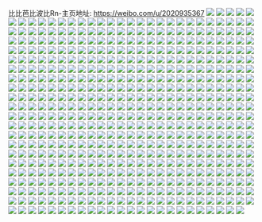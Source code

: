 比比芭比波比Rn-主页地址: https://weibo.com/u/2020935367 
![](https://wx4.sinaimg.cn/mw2000/787506c7ly1h9flh9oi7bj22802yo4qr.jpg) 
![](https://wx4.sinaimg.cn/mw2000/787506c7ly1h9flhe8f8vj22802yo7wj.jpg) 
![](https://wx4.sinaimg.cn/mw2000/787506c7ly1h9flhn2e4qj22802yox6q.jpg) 
![](https://wx4.sinaimg.cn/mw2000/787506c7ly1h9flhg1bzaj22802yox6q.jpg) 
![](https://wx4.sinaimg.cn/mw2000/787506c7ly1h9flhhyjzkj22802you0y.jpg) 
![](https://wx4.sinaimg.cn/mw2000/787506c7ly1h9flhjeso8j22802you0y.jpg) 
![](https://wx4.sinaimg.cn/mw2000/787506c7ly1h9flhl8fd6j22802yo1kz.jpg) 
![](https://wx4.sinaimg.cn/mw2000/787506c7ly1h9flhoobjwj22802yox6q.jpg) 
![](https://wx4.sinaimg.cn/mw2000/787506c7ly1h9flhbo0p0j22802yo7wj.jpg) 
![](https://wx4.sinaimg.cn/mw2000/787506c7ly1h9fla1k5snj20wi17ck38.jpg) 
![](https://wx4.sinaimg.cn/mw2000/787506c7ly1h9fla65i1tj22c0340hdt.jpg) 
![](https://wx4.sinaimg.cn/mw2000/787506c7ly1h9fla82fwcj22c0340x6q.jpg) 
![](https://wx4.sinaimg.cn/mw2000/787506c7ly1h9fla50v4kj22c0340qv7.jpg) 
![](https://wx4.sinaimg.cn/mw2000/787506c7ly1h9fla2blw6j22c03407wi.jpg) 
![](https://wx4.sinaimg.cn/mw2000/787506c7ly1h9flaalzfzj22bz2bz7wi.jpg) 
![](https://wx4.sinaimg.cn/mw2000/787506c7ly1h9flac67k3j226i26inpd.jpg) 
![](https://wx4.sinaimg.cn/mw2000/787506c7ly1h9fla9fsomj22c0340u0y.jpg) 
![](https://wx4.sinaimg.cn/mw2000/787506c7ly1h9flabgdgaj21lm24uhdt.jpg) 
![](https://wx4.sinaimg.cn/mw2000/787506c7ly1h9esy586g8j22802you0y.jpg) 
![](https://wx4.sinaimg.cn/mw2000/787506c7ly1h9esytuox3j22802yohdx.jpg) 
![](https://wx4.sinaimg.cn/mw2000/787506c7ly1h9esyqhv6oj22c0340e83.jpg) 
![](https://wx4.sinaimg.cn/mw2000/787506c7ly1h9esyujpr5j22c02c0u0x.jpg) 
![](https://wx4.sinaimg.cn/mw2000/787506c7ly1h9esywmz6gj22c02c0kjm.jpg) 
![](https://wx4.sinaimg.cn/mw2000/787506c7ly1h9esyx70wkj22c02c0npd.jpg) 
![](https://wx4.sinaimg.cn/mw2000/787506c7ly1h9esy3hjmtj22802yo1kz.jpg) 
![](https://wx4.sinaimg.cn/mw2000/787506c7ly1h9esyxosibj22c02c04qp.jpg) 
![](https://wx4.sinaimg.cn/mw2000/787506c7ly1h9esyy3gjdj21ma1maqew.jpg) 
![](https://wx4.sinaimg.cn/mw2000/787506c7ly1h98ibtrqtgj20q7103n5f.jpg) 
![](https://wx4.sinaimg.cn/mw2000/787506c7ly1h93lyly84lj22yo280b2b.jpg) 
![](https://wx4.sinaimg.cn/mw2000/787506c7ly1h93lynbhuzj22802you0y.jpg) 
![](https://wx4.sinaimg.cn/mw2000/787506c7ly1h93lyiyzyvj22yo2807wj.jpg) 
![](https://wx4.sinaimg.cn/mw2000/787506c7ly1h8yw0verzzj22802yo7wj.jpg) 
![](https://wx4.sinaimg.cn/mw2000/787506c7ly1h8yw0xmk4ij22802yo4qr.jpg) 
![](https://wx4.sinaimg.cn/mw2000/787506c7ly1h8yw0ywhxwj23402c04qq.jpg) 
![](https://wx4.sinaimg.cn/mw2000/787506c7ly1h8yw0z78i4j20u00u0qbs.jpg) 
![](https://wx4.sinaimg.cn/mw2000/787506c7ly1h8rt45xpqbj22yo280x6q.jpg) 
![](https://wx4.sinaimg.cn/mw2000/787506c7ly1h8rt47yf2oj22yo280e83.jpg) 
![](https://wx4.sinaimg.cn/mw2000/787506c7ly1h8rt49e6saj22yo280u0y.jpg) 
![](https://wx4.sinaimg.cn/mw2000/787506c7ly1h8rt4b73lej22yo280x6q.jpg) 
![](https://wx4.sinaimg.cn/mw2000/787506c7ly1h8rt43mh97j22yo280qv6.jpg) 
![](https://wx4.sinaimg.cn/mw2000/787506c7ly1h8rt4cxrdkj22yo280qv6.jpg) 
![](https://wx4.sinaimg.cn/mw2000/787506c7ly1h8rt4eo6xyj22yo280x6q.jpg) 
![](https://wx4.sinaimg.cn/mw2000/787506c7ly1h8rt4g6finj22yo280x6q.jpg) 
![](https://wx4.sinaimg.cn/mw2000/787506c7ly1h8rt4hwsr5j22yo280u0y.jpg) 
![](https://wx4.sinaimg.cn/mw2000/787506c7ly1h8r0fxmq4sj20zo1bkka3.jpg) 
![](https://wx4.sinaimg.cn/mw2000/787506c7ly1h8r0g5qctnj22802yoe83.jpg) 
![](https://wx4.sinaimg.cn/mw2000/787506c7ly1h8r0fzyag0j22802yoe83.jpg) 
![](https://wx4.sinaimg.cn/mw2000/787506c7ly1h8r0g2poo6j22802yoe83.jpg) 
![](https://wx4.sinaimg.cn/mw2000/787506c7ly1h8r0ga3qf1j22802yoe83.jpg) 
![](https://wx4.sinaimg.cn/mw2000/787506c7ly1h8r0fwxaskj22802yob2b.jpg) 
![](https://wx4.sinaimg.cn/mw2000/787506c7ly1h8qzk9lmv8j22802yohdu.jpg) 
![](https://wx4.sinaimg.cn/mw2000/787506c7ly1h8qzkbav7rj22802yonpe.jpg) 
![](https://wx4.sinaimg.cn/mw2000/787506c7ly1h8qzkd3xtsj22802yohdu.jpg) 
![](https://wx4.sinaimg.cn/mw2000/787506c7ly1h8qzkfx121j22yo2807wj.jpg) 
![](https://wx4.sinaimg.cn/mw2000/787506c7ly1h8qzkegp13j22yo280qv6.jpg) 
![](https://wx4.sinaimg.cn/mw2000/787506c7ly1h8qzkhroagj22yo2807wj.jpg) 
![](https://wx4.sinaimg.cn/mw2000/787506c7ly1h8qzkjsai5j22yo280hdv.jpg) 
![](https://wx4.sinaimg.cn/mw2000/787506c7ly1h8qzklhbmlj22802yo7wj.jpg) 
![](https://wx4.sinaimg.cn/mw2000/787506c7ly1h8qzk7u8vzj22802yo7wj.jpg) 
![](https://wx4.sinaimg.cn/mw2000/787506c7ly1h8qrsdnqz1j210v0ro7ar.jpg) 
![](https://wx4.sinaimg.cn/mw2000/787506c7ly1h8qrsf5c0hj22yo2807wi.jpg) 
![](https://wx4.sinaimg.cn/mw2000/787506c7ly1h8qrsgksq7j22ft1tvkjl.jpg) 
![](https://wx4.sinaimg.cn/mw2000/787506c7ly1h8qrsda28pj22yo2801kz.jpg) 
![](https://wx4.sinaimg.cn/mw2000/787506c7ly1h8qrsinqadj22yo280u0y.jpg) 
![](https://wx4.sinaimg.cn/mw2000/787506c7ly1h8qrsk9v60j22yo280x6q.jpg) 
![](https://wx4.sinaimg.cn/mw2000/787506c7ly1h8qrsr7npoj22yo280qv7.jpg) 
![](https://wx4.sinaimg.cn/mw2000/787506c7ly1h8qrst7962j22yo280npf.jpg) 
![](https://wx4.sinaimg.cn/mw2000/787506c7ly1h8qrsv54unj22yo280qv7.jpg) 
![](https://wx4.sinaimg.cn/mw2000/787506c7ly1h8q18mofgbj22c03404qr.jpg) 
![](https://wx4.sinaimg.cn/mw2000/787506c7ly1h8q18kti8aj21uz2hb7wi.jpg) 
![](https://wx4.sinaimg.cn/mw2000/787506c7ly1h8q18o78r8j21w31w3npd.jpg) 
![](https://wx4.sinaimg.cn/mw2000/787506c7ly1h8q18ojyu5j21on1ondo8.jpg) 
![](https://wx4.sinaimg.cn/mw2000/787506c7ly1h8pi0d2pj3j20zo256kjm.jpg) 
![](https://wx4.sinaimg.cn/mw2000/787506c7ly1h8pi062ednj20zo256npe.jpg) 
![](https://wx4.sinaimg.cn/mw2000/787506c7ly1h8o2w64zuuj20zo0iawmk.jpg) 
![](https://wx4.sinaimg.cn/mw2000/787506c7ly1h8o2wb93kdj21vu2ige82.jpg) 
![](https://wx4.sinaimg.cn/mw2000/787506c7ly1h8o2w5r06nj21w52iv7wi.jpg) 
![](https://wx4.sinaimg.cn/mw2000/787506c7ly1h8o2w8ensrj22802yoqv6.jpg) 
![](https://wx4.sinaimg.cn/mw2000/787506c7ly1h8o3pz4lkkj22yo280u0y.jpg) 
![](https://wx4.sinaimg.cn/mw2000/787506c7ly1h8o1y4793pj22yo280u0y.jpg) 
![](https://wx4.sinaimg.cn/mw2000/787506c7ly1h8o1y8hmpij22yo280x6q.jpg) 
![](https://wx4.sinaimg.cn/mw2000/787506c7ly1h8o1yg6ekcj22yo2804qr.jpg) 
![](https://wx4.sinaimg.cn/mw2000/787506c7ly1h8o1ydh04oj22yo280u0y.jpg) 
![](https://wx4.sinaimg.cn/mw2000/787506c7ly1h8o1ybrr39j22yo2804qr.jpg) 
![](https://wx4.sinaimg.cn/mw2000/787506c7ly1h8o1yjpuz6j22802yox6r.jpg) 
![](https://wx4.sinaimg.cn/mw2000/787506c7ly1h8o1yn3bujj228030rb2b.jpg) 
![](https://wx4.sinaimg.cn/mw2000/787506c7ly1h8o1y2j3egj22802yo1l0.jpg) 
![](https://wx4.sinaimg.cn/mw2000/787506c7ly1h8o22ombkpj22802yoqv6.jpg) 
![](https://wx4.sinaimg.cn/mw2000/787506c7ly1h8o1caeq8nj22c02c0e81.jpg) 
![](https://wx4.sinaimg.cn/mw2000/787506c7ly1h8o1cb7n2pj22c02c04qp.jpg) 
![](https://wx4.sinaimg.cn/mw2000/787506c7ly1h8o1c9hdz7j22c02c04qp.jpg) 
![](https://wx4.sinaimg.cn/mw2000/787506c7ly1h8o1cf2wwej22802yoqv7.jpg) 
![](https://wx4.sinaimg.cn/mw2000/787506c7ly1h8o1cjaibdj22802yox6r.jpg) 
![](https://wx4.sinaimg.cn/mw2000/787506c7ly1h8ne8a8dbsj20u01sx129.jpg) 
![](https://wx4.sinaimg.cn/mw2000/787506c7ly1h8ne838pgsj20u01sxqc1.jpg) 
![](https://wx4.sinaimg.cn/mw2000/787506c7ly1h8kr161lgpj20u01swjy9.jpg) 
![](https://wx4.sinaimg.cn/mw2000/787506c7ly1h8kr15t2u4j20u01swgp9.jpg) 
![](https://wx4.sinaimg.cn/mw2000/787506c7ly1h8iyp9t4c4j21400u0doa.jpg) 
![](https://wx4.sinaimg.cn/mw2000/787506c7ly1h8isttqhl3j20zo2567vh.jpg) 
![](https://wx4.sinaimg.cn/mw2000/787506c7ly1h8istusz5lj20zo256qss.jpg) 
![](https://wx4.sinaimg.cn/mw2000/787506c7ly1h8isu4gfsaj20zo2564op.jpg) 
![](https://wx4.sinaimg.cn/mw2000/787506c7ly1h8isjyj7ovj20ty05adgk.jpg) 
![](https://wx4.sinaimg.cn/mw2000/787506c7ly1h8hw7gqlh0j20u00u0jvh.jpg) 
![](https://wx4.sinaimg.cn/mw2000/787506c7ly1h8hu5zdy7yj20u00u03zb.jpg) 
![](https://wx4.sinaimg.cn/mw2000/787506c7ly1h8g8h6yym1j22802yoe84.jpg) 
![](https://wx4.sinaimg.cn/mw2000/787506c7ly1h8fyfwji7hj20u014044l.jpg) 
![](https://wx4.sinaimg.cn/mw2000/787506c7ly1h8fyfxkva1j20u0140n3g.jpg) 
![](https://wx4.sinaimg.cn/mw2000/787506c7ly1h8fyfz0vyvj20u0140dm8.jpg) 
![](https://wx4.sinaimg.cn/mw2000/787506c7ly1h8fyg11oy7j20u0140wkn.jpg) 
![](https://wx4.sinaimg.cn/mw2000/787506c7ly1h8d10398e0j20zo256qun.jpg) 
![](https://wx4.sinaimg.cn/mw2000/787506c7ly1h8d103u12qj20zo256quo.jpg) 
![](https://wx4.sinaimg.cn/mw2000/787506c7ly1h8cp4b8qzrj20z70x4n27.jpg) 
![](https://wx4.sinaimg.cn/mw2000/787506c7ly1h89bi52b9ej20u01hcnhk.jpg) 
![](https://wx4.sinaimg.cn/mw2000/787506c7ly1h898mfswl2j23402c0u0y.jpg) 
![](https://wx4.sinaimg.cn/mw2000/787506c7ly1h85tfinsm4j20zo0zoacn.jpg) 
![](https://wx4.sinaimg.cn/mw2000/787506c7ly1h85tfkews4j22c03407wi.jpg) 
![](https://wx4.sinaimg.cn/mw2000/787506c7ly1h817s4bs43j22yo280e84.jpg) 
![](https://wx4.sinaimg.cn/mw2000/787506c7ly1h817rutr2qj22802yoe84.jpg) 
![](https://wx4.sinaimg.cn/mw2000/787506c7ly1h817sc6axfj22802yo1l0.jpg) 
![](https://wx4.sinaimg.cn/mw2000/787506c7ly1h817skmc8mj22802yoe84.jpg) 
![](https://wx4.sinaimg.cn/mw2000/787506c7ly1h7y3te8q3fj20sw0sw7b1.jpg) 
![](https://wx4.sinaimg.cn/mw2000/787506c7ly1h7xy5p8xasj20u00sx0wl.jpg) 
![](https://wx4.sinaimg.cn/mw2000/787506c7ly1h7wong9vyyj22g81u6u0y.jpg) 
![](https://wx4.sinaimg.cn/mw2000/787506c7ly1h7wonkb7mcj22yo280u0z.jpg) 
![](https://wx4.sinaimg.cn/mw2000/787506c7ly1h7wono1ktdj22yo280u0z.jpg) 
![](https://wx4.sinaimg.cn/mw2000/787506c7ly1h7wonrjcdsj22802you0z.jpg) 
![](https://wx4.sinaimg.cn/mw2000/787506c7ly1h7woo7gapxj22802yox6r.jpg) 
![](https://wx4.sinaimg.cn/mw2000/787506c7ly1h7wonccj5lj22672w94qs.jpg) 
![](https://wx4.sinaimg.cn/mw2000/787506c7ly1h7wonzq04rj223x2v04qs.jpg) 
![](https://wx4.sinaimg.cn/mw2000/787506c7ly1h7woo3liwyj22802yo4qs.jpg) 
![](https://wx4.sinaimg.cn/mw2000/787506c7ly1h7wonv2yvbj22802yo1l0.jpg) 
![](https://wx4.sinaimg.cn/mw2000/787506c7ly1h7vq4p14brj209w08uwf1.jpg) 
![](https://wx4.sinaimg.cn/mw2000/787506c7ly1h7vg0mviozj23402c0hdu.jpg) 
![](https://wx4.sinaimg.cn/mw2000/787506c7ly1h7vg0ljbdgj23402c0e82.jpg) 
![](https://wx4.sinaimg.cn/mw2000/787506c7ly1h7vg0o4k5mj22c03401kz.jpg) 
![](https://wx4.sinaimg.cn/mw2000/787506c7ly1h7vg0q1u6wj23402c0hdu.jpg) 
![](https://wx4.sinaimg.cn/mw2000/787506c7ly1h7vg0vewohj23402c0qv6.jpg) 
![](https://wx4.sinaimg.cn/mw2000/787506c7ly1h7vg0u8tdaj22c0340b2c.jpg) 
![](https://wx4.sinaimg.cn/mw2000/787506c7ly1h7vbf6o8doj20zo256qr5.jpg) 
![](https://wx4.sinaimg.cn/mw2000/787506c7ly1h7vbf7jrtrj20zo256qse.jpg) 
![](https://wx4.sinaimg.cn/mw2000/787506c7ly1h7ube4tzxgj20u0140k00.jpg) 
![](https://wx4.sinaimg.cn/mw2000/787506c7ly1h7tdmxcs8tj236c36c7wk.jpg) 
![](https://wx4.sinaimg.cn/mw2000/787506c7ly1h7sr9waw8tj22802yonpg.jpg) 
![](https://wx4.sinaimg.cn/mw2000/787506c7ly1h7sra0b5bwj22802yokjo.jpg) 
![](https://wx4.sinaimg.cn/mw2000/787506c7ly1h7s58xmwnaj20u0140thj.jpg) 
![](https://wx4.sinaimg.cn/mw2000/787506c7ly1h7s594t9l5j21hc0u0dos.jpg) 
![](https://wx4.sinaimg.cn/mw2000/787506c7ly1h7s58ze5s7j20u0140n5x.jpg) 
![](https://wx4.sinaimg.cn/mw2000/787506c7ly1h7s58zu2txj20u01407d3.jpg) 
![](https://wx4.sinaimg.cn/mw2000/787506c7ly1h7s5905o8dj20u0140gue.jpg) 
![](https://wx4.sinaimg.cn/mw2000/787506c7ly1h7s58ytsixj20u0140ais.jpg) 
![](https://wx4.sinaimg.cn/mw2000/787506c7ly1h7rwmfylcpj20zk0zk1e8.jpg) 
![](https://wx4.sinaimg.cn/mw2000/787506c7ly1h7rwpxjvhej20zo256khv.jpg) 
![](https://wx4.sinaimg.cn/mw2000/787506c7ly1h7rtixsvq3j20zo2561kx.jpg) 
![](https://wx4.sinaimg.cn/mw2000/787506c7ly1h7rtiyhyi3j20zo256haz.jpg) 
![](https://wx4.sinaimg.cn/mw2000/787506c7ly1h7rtca3j7cj20tx17545n.jpg) 
![](https://wx4.sinaimg.cn/mw2000/787506c7ly1h7pxnirebfj21400u047o.jpg) 
![](https://wx4.sinaimg.cn/mw2000/787506c7ly1h7o88f9cm1j22802yo4qr.jpg) 
![](https://wx4.sinaimg.cn/mw2000/787506c7ly1h7o88h11s6j22802yo4qr.jpg) 
![](https://wx4.sinaimg.cn/mw2000/787506c7ly1h7n7kmcy52j216o1kw1kx.jpg) 
![](https://wx4.sinaimg.cn/mw2000/787506c7ly1h7mob2btyfj216o1kw7wh.jpg) 
![](https://wx4.sinaimg.cn/mw2000/787506c7ly1h7mob3c98jj216o1kwb29.jpg) 
![](https://wx4.sinaimg.cn/mw2000/787506c7ly1h7mob43icuj216o1kw7wh.jpg) 
![](https://wx4.sinaimg.cn/mw2000/787506c7ly1h7mob1k6ioj216o1kw7wh.jpg) 
![](https://wx4.sinaimg.cn/mw2000/787506c7ly1h7mhwakotdj22yo280b2b.jpg) 
![](https://wx4.sinaimg.cn/mw2000/787506c7ly1h7mhwc8kqqj22yo280b2b.jpg) 
![](https://wx4.sinaimg.cn/mw2000/787506c7ly1h7mhw9d4zmj22yo2807wj.jpg) 
![](https://wx4.sinaimg.cn/mw2000/787506c7ly1h7mhwcuf71j216o1kw1kx.jpg) 
![](https://wx4.sinaimg.cn/mw2000/787506c7ly1h7mhwill84j21kw16o4qp.jpg) 
![](https://wx4.sinaimg.cn/mw2000/787506c7ly1h7mhwd8xl1j216o1kwx4n.jpg) 
![](https://wx4.sinaimg.cn/mw2000/787506c7ly1h7mhwf133aj22802yokjn.jpg) 
![](https://wx4.sinaimg.cn/mw2000/787506c7ly1h7mhwjoc2uj22yo280hdu.jpg) 
![](https://wx4.sinaimg.cn/mw2000/787506c7ly1h7mhwhijrwj22802yohdv.jpg) 
![](https://wx4.sinaimg.cn/mw2000/787506c7ly1h7egkfhgoij22632w4h35.jpg) 
![](https://wx4.sinaimg.cn/mw2000/787506c7ly1h7blh48ir6j21900u046j.jpg) 
![](https://wx4.sinaimg.cn/mw2000/787506c7ly1h7blh3wr0zj21900u0n58.jpg) 
![](https://wx4.sinaimg.cn/mw2000/787506c7ly1h7bkpi2jl1j21400u0q52.jpg) 
![](https://wx4.sinaimg.cn/mw2000/787506c7ly1h7bkpig6b7j21400u0jxh.jpg) 
![](https://wx4.sinaimg.cn/mw2000/787506c7ly1h7b03mjie8j22yo280txe.jpg) 
![](https://wx4.sinaimg.cn/mw2000/787506c7ly1h7b03p9l9cj22yo280e3y.jpg) 
![](https://wx4.sinaimg.cn/mw2000/787506c7ly1h7b03rnwi5j22yo2801ix.jpg) 
![](https://wx4.sinaimg.cn/mw2000/787506c7ly1h7b03ss4dsj22c02c0kjl.jpg) 
![](https://wx4.sinaimg.cn/mw2000/787506c7ly1h7b03jueddj22c02c0nad.jpg) 
![](https://wx4.sinaimg.cn/mw2000/787506c7ly1h7b03uehzaj22c02c07wh.jpg) 
![](https://wx4.sinaimg.cn/mw2000/787506c7ly1h7b03win54j22802yokjn.jpg) 
![](https://wx4.sinaimg.cn/mw2000/787506c7ly1h7b03y8vdsj22802yoe83.jpg) 
![](https://wx4.sinaimg.cn/mw2000/787506c7ly1h7b0405mdyj22802yodzk.jpg) 
![](https://wx4.sinaimg.cn/mw2000/787506c7ly1h79kxu3mjsj20zo0hotdz.jpg) 
![](https://wx4.sinaimg.cn/mw2000/787506c7ly1h79j40tahvj20zo2560y2.jpg) 
![](https://wx4.sinaimg.cn/mw2000/787506c7ly1h782x4h88zj20u01sxqc9.jpg) 
![](https://wx4.sinaimg.cn/mw2000/787506c7ly1h75tvytq7lj20vl1644gj.jpg) 
![](https://wx4.sinaimg.cn/mw2000/787506c7ly1h72li7l2ibj20u01407cq.jpg) 
![](https://wx4.sinaimg.cn/mw2000/787506c7ly1h72lib8dwsj20u00u00ul.jpg) 
![](https://wx4.sinaimg.cn/mw2000/787506c7ly1h72li7uwndj20u0140ae4.jpg) 
![](https://wx4.sinaimg.cn/mw2000/787506c7ly1h72li89sobj20u0140gpz.jpg) 
![](https://wx4.sinaimg.cn/mw2000/787506c7ly1h72li7a5pgj20u0140wnl.jpg) 
![](https://wx4.sinaimg.cn/mw2000/787506c7ly1h72li8ivysj20u014042e.jpg) 
![](https://wx4.sinaimg.cn/mw2000/787506c7ly1h72cbgir8mj20zo1do47e.jpg) 
![](https://wx4.sinaimg.cn/mw2000/787506c7ly1h72cbh4ry7j20zo0vsdnm.jpg) 
![](https://wx4.sinaimg.cn/mw2000/787506c7ly1h72cbhc82sj20zo0y6ac8.jpg) 
![](https://wx4.sinaimg.cn/mw2000/787506c7ly1h72cbhlq4ej20zo110n29.jpg) 
![](https://wx4.sinaimg.cn/mw2000/787506c7ly1h72cbhtfahj20zo17p40h.jpg) 
![](https://wx4.sinaimg.cn/mw2000/787506c7ly1h72cbi0ek9j20zo0rpq42.jpg) 
![](https://wx4.sinaimg.cn/mw2000/787506c7ly1h72cbgagvaj20zo11c41t.jpg) 
![](https://wx4.sinaimg.cn/mw2000/787506c7ly1h72cbi8i6pj20zo14tdsh.jpg) 
![](https://wx4.sinaimg.cn/mw2000/787506c7ly1h72cbig2h8j20zo16ranf.jpg) 
![](https://wx4.sinaimg.cn/mw2000/787506c7ly1h71ujawflqj21x32k4ds6.jpg) 
![](https://wx4.sinaimg.cn/mw2000/787506c7ly1h71uja4x9ij215p1jm77m.jpg) 
![](https://wx4.sinaimg.cn/mw2000/787506c7ly1h71ultt79zj22802yo1kz.jpg) 
![](https://wx4.sinaimg.cn/mw2000/787506c7ly1h71uj89ocgj22802yo4g1.jpg) 
![](https://wx4.sinaimg.cn/mw2000/787506c7ly1h71uj9o94xj22802yonpf.jpg) 
![](https://wx4.sinaimg.cn/mw2000/787506c7ly1h71ujbzpqmj21yp2ma7wj.jpg) 
![](https://wx4.sinaimg.cn/mw2000/787506c7ly1h70pm45eitj20zo256nol.jpg) 
![](https://wx4.sinaimg.cn/mw2000/787506c7ly1h70l7tfxp1j22802yo4qs.jpg) 
![](https://wx4.sinaimg.cn/mw2000/787506c7ly1h70l7oz97tj22c02c0hdu.jpg) 
![](https://wx4.sinaimg.cn/mw2000/787506c7ly1h70iy16a50j23402c0di2.jpg) 
![](https://wx4.sinaimg.cn/mw2000/787506c7ly1h6y0uyi3lhj223k23ke81.jpg) 
![](https://wx4.sinaimg.cn/mw2000/787506c7ly1h6xy200nf9j22yo280e06.jpg) 
![](https://wx4.sinaimg.cn/mw2000/787506c7ly1h6xy220838j22yo280npf.jpg) 
![](https://wx4.sinaimg.cn/mw2000/787506c7ly1h6xy23uvmgj22yo280hdv.jpg) 
![](https://wx4.sinaimg.cn/mw2000/787506c7ly1h6xy269wk5j22802you0z.jpg) 
![](https://wx4.sinaimg.cn/mw2000/787506c7ly1h6xy29v2n4j22802yokjn.jpg) 
![](https://wx4.sinaimg.cn/mw2000/787506c7ly1h6xy1xu1k6j22802yoqmv.jpg) 
![](https://wx4.sinaimg.cn/mw2000/787506c7ly1h6xy2b600oj23402c0qv5.jpg) 
![](https://wx4.sinaimg.cn/mw2000/787506c7ly1h6xy2cc2ahj23402c044j.jpg) 
![](https://wx4.sinaimg.cn/mw2000/787506c7ly1h6xy2cpdbcj20mi0mimyg.jpg) 
![](https://wx4.sinaimg.cn/mw2000/787506c7ly1h6x7dfje8rj22ox20pu0x.jpg) 
![](https://wx4.sinaimg.cn/mw2000/787506c7ly1h6x7dhf640j223m2spau1.jpg) 
![](https://wx4.sinaimg.cn/mw2000/787506c7ly1h6uxhud7huj2175175tw6.jpg) 
![](https://wx4.sinaimg.cn/mw2000/787506c7ly1h6uxhus75ij20u00u0tjv.jpg) 
![](https://wx4.sinaimg.cn/mw2000/787506c7ly1h6uxhu0bbuj226w26whdt.jpg) 
![](https://wx4.sinaimg.cn/mw2000/787506c7ly1h6uyabaxeyj22802yox6r.jpg) 
![](https://wx4.sinaimg.cn/mw2000/787506c7ly1h6uyads2kkj22802yo1kx.jpg) 
![](https://wx4.sinaimg.cn/mw2000/787506c7ly1h6uya9eeayj22802yob2c.jpg) 
![](https://wx4.sinaimg.cn/mw2000/787506c7ly1h6uyafjhwoj22802yox6q.jpg) 
![](https://wx4.sinaimg.cn/mw2000/787506c7ly1h6uycz9chvj22802yo4qs.jpg) 
![](https://wx4.sinaimg.cn/mw2000/787506c7ly1h6uyajdbbsj22802yo4en.jpg) 
![](https://wx4.sinaimg.cn/mw2000/787506c7ly1h6udm9a5hnj20q20ikjs2.jpg) 
![](https://wx4.sinaimg.cn/mw2000/787506c7ly1h6udmcq40cj20zo256u0x.jpg) 
![](https://wx4.sinaimg.cn/mw2000/787506c7ly1h6udm921mlj20u019aqc1.jpg) 
![](https://wx4.sinaimg.cn/mw2000/787506c7ly1h6udmbgnbij20zo2564qq.jpg) 
![](https://wx4.sinaimg.cn/mw2000/787506c7ly1h6udm9kdg8j20zo2564qp.jpg) 
![](https://wx4.sinaimg.cn/mw2000/787506c7ly1h6sj27gd31j209r09rt9k.jpg) 
![](https://wx4.sinaimg.cn/mw2000/787506c7ly1h6pswe4dwqj20u00u00uc.jpg) 
![](https://wx4.sinaimg.cn/mw2000/787506c7ly1h6pq85da8rj21jk15onfn.jpg) 
![](https://wx4.sinaimg.cn/mw2000/787506c7ly1h6pq85xxxej21jk223agb.jpg) 
![](https://wx4.sinaimg.cn/mw2000/787506c7ly1h6ibix9lpnj22yo2807wh.jpg) 
![](https://wx4.sinaimg.cn/mw2000/787506c7ly1h6ibj2z5nwj22yo280b29.jpg) 
![](https://wx4.sinaimg.cn/mw2000/787506c7ly1h6ibj0008fj22yo2801kx.jpg) 
![](https://wx4.sinaimg.cn/mw2000/787506c7ly1h6ibj8sqxhj225e2v7qiv.jpg) 
![](https://wx4.sinaimg.cn/mw2000/787506c7ly1h6ibj5oyeqj22yo280npg.jpg) 
![](https://wx4.sinaimg.cn/mw2000/787506c7ly1h6ibj9qqg9j223u2t4ncg.jpg) 
![](https://wx4.sinaimg.cn/mw2000/787506c7ly1h6fu3pl3dgj22lw1yf1kz.jpg) 
![](https://wx4.sinaimg.cn/mw2000/787506c7ly1h6fu3qgti5j23402c0npe.jpg) 
![](https://wx4.sinaimg.cn/mw2000/787506c7ly1h6fu3rhjclj22dp1s9kjm.jpg) 
![](https://wx4.sinaimg.cn/mw2000/787506c7ly1h6fu3tn3cqj22802yokjn.jpg) 
![](https://wx4.sinaimg.cn/mw2000/787506c7ly1h6fu3wmnmjj22802yo1kz.jpg) 
![](https://wx4.sinaimg.cn/mw2000/787506c7ly1h6fu3ys5kkj22802yokjn.jpg) 
![](https://wx4.sinaimg.cn/mw2000/787506c7ly1h6fu40g3toj22c02c0npd.jpg) 
![](https://wx4.sinaimg.cn/mw2000/787506c7ly1h6fu40x8r7j20ma0ma7ag.jpg) 
![](https://wx4.sinaimg.cn/mw2000/787506c7ly1h6cz3j1eidj20zo256tll.jpg) 
![](https://wx4.sinaimg.cn/mw2000/787506c7ly1h6cd5ubm9rj20qj0qj437.jpg) 
![](https://wx4.sinaimg.cn/mw2000/787506c7ly1h6az59nmyfj21jk1jk3zv.jpg) 
![](https://wx4.sinaimg.cn/mw2000/787506c7ly1h68p9zcdrpj22c02c0b2a.jpg) 
![](https://wx4.sinaimg.cn/mw2000/787506c7ly1h64d94fr6rj20zo2564az.jpg) 
![](https://wx4.sinaimg.cn/mw2000/787506c7ly1h64d953v77j20zo256e32.jpg) 
![](https://wx4.sinaimg.cn/mw2000/787506c7ly1h64d942gjfj20zo256dyp.jpg) 
![](https://wx4.sinaimg.cn/mw2000/787506c7ly1h64ccj728rj20zo256tqu.jpg) 
![](https://wx4.sinaimg.cn/mw2000/787506c7ly1h64bf46bthj20zo2567wh.jpg) 
![](https://wx4.sinaimg.cn/mw2000/787506c7ly1h63xrazwztj22802yoazo.jpg) 
![](https://wx4.sinaimg.cn/mw2000/787506c7ly1h63q3ny507j20zo2564qp.jpg) 
![](https://wx4.sinaimg.cn/mw2000/787506c7ly1h63q3ox5edj20zo2567wh.jpg) 
![](https://wx4.sinaimg.cn/mw2000/787506c7ly1h63a52kqhej21400u0gqe.jpg) 
![](https://wx4.sinaimg.cn/mw2000/787506c7ly1h63a52qi98j21400u0dkh.jpg) 
![](https://wx4.sinaimg.cn/mw2000/787506c7ly1h63a53yl9tj22c0340b2a.jpg) 
![](https://wx4.sinaimg.cn/mw2000/787506c7ly1h63a52x8e8j20zo0qrgol.jpg) 
![](https://wx4.sinaimg.cn/mw2000/787506c7ly1h63a551ce5j23402c0hdu.jpg) 
![](https://wx4.sinaimg.cn/mw2000/787506c7ly1h63a56gwmej22c0340qv7.jpg) 
![](https://wx4.sinaimg.cn/mw2000/787506c7ly1h62m32qudxj22yo280qv7.jpg) 
![](https://wx4.sinaimg.cn/mw2000/787506c7ly1h62lfo136wj228030ru10.jpg) 
![](https://wx4.sinaimg.cn/mw2000/787506c7ly1h62lfs1wvij22802you10.jpg) 
![](https://wx4.sinaimg.cn/mw2000/787506c7ly1h62lfk39a3j22802yonpg.jpg) 
![](https://wx4.sinaimg.cn/mw2000/787506c7ly1h62lgfbp2fj22802yo1kx.jpg) 
![](https://wx4.sinaimg.cn/mw2000/787506c7ly1h62l8hzpaaj22802yo1kx.jpg) 
![](https://wx4.sinaimg.cn/mw2000/787506c7ly1h62l8ni449j22yo280nph.jpg) 
![](https://wx4.sinaimg.cn/mw2000/787506c7ly1h62l8qvc26j22802yodyl.jpg) 
![](https://wx4.sinaimg.cn/mw2000/787506c7ly1h62l8e78p9j22c02c0npd.jpg) 
![](https://wx4.sinaimg.cn/mw2000/787506c7ly1h62l8uq1hqj22802xfx6r.jpg) 
![](https://wx4.sinaimg.cn/mw2000/787506c7ly1h62l8w1ie4j22c02c0qv5.jpg) 
![](https://wx4.sinaimg.cn/mw2000/787506c7ly1h62l91cs9hj22802yo7wl.jpg) 
![](https://wx4.sinaimg.cn/mw2000/787506c7ly1h62l96nalpj223r2t0x6p.jpg) 
![](https://wx4.sinaimg.cn/mw2000/787506c7ly1h62l9ckmrrj22802yox6t.jpg) 
![](https://wx4.sinaimg.cn/mw2000/787506c7ly1h62lawu5wkj22802yo4qp.jpg) 
![](https://wx4.sinaimg.cn/mw2000/787506c7ly1h62ldou096j21ys2mdnpf.jpg) 
![](https://wx4.sinaimg.cn/mw2000/787506c7ly1h62lb50fmaj22802yo4qp.jpg) 
![](https://wx4.sinaimg.cn/mw2000/787506c7ly1h62lc7g0iuj22802yoh8q.jpg) 
![](https://wx4.sinaimg.cn/mw2000/787506c7ly1h62ldlh94sj22802yo4qu.jpg) 
![](https://wx4.sinaimg.cn/mw2000/787506c7ly1h62lcb5pvsj22802yonpf.jpg) 
![](https://wx4.sinaimg.cn/mw2000/787506c7ly1h62l4l1hqlj22802yox6t.jpg) 
![](https://wx4.sinaimg.cn/mw2000/787506c7ly1h62l45lvptj22802yoe81.jpg) 
![](https://wx4.sinaimg.cn/mw2000/787506c7ly1h62l4c2wbhj22802yo7wh.jpg) 
![](https://wx4.sinaimg.cn/mw2000/787506c7ly1h62l0gsydwj21w62hze84.jpg) 
![](https://wx4.sinaimg.cn/mw2000/787506c7ly1h62l0svfq9j22802yohdx.jpg) 
![](https://wx4.sinaimg.cn/mw2000/787506c7ly1h62l0z5khfj22802yoe81.jpg) 
![](https://wx4.sinaimg.cn/mw2000/787506c7ly1h62l1xdeajj22802yo4qu.jpg) 
![](https://wx4.sinaimg.cn/mw2000/787506c7ly1h62l235lwyj22802yonpd.jpg) 
![](https://wx4.sinaimg.cn/mw2000/787506c7ly1h62l1ppjg4j22802yohdt.jpg) 
![](https://wx4.sinaimg.cn/mw2000/787506c7ly1h62l0mvjzmj22802yonph.jpg) 
![](https://wx4.sinaimg.cn/mw2000/787506c7ly1h62l28zttfj22802yoe81.jpg) 
![](https://wx4.sinaimg.cn/mw2000/787506c7ly1h62l2epfrsj22802yokjp.jpg) 
![](https://wx4.sinaimg.cn/mw2000/787506c7ly1h62kvvm794j22dr36ah9i.jpg) 
![](https://wx4.sinaimg.cn/mw2000/787506c7ly1h62kx2u9jij236c2dpnph.jpg) 
![](https://wx4.sinaimg.cn/mw2000/787506c7ly1h62kwpyv3ej22dr36ahdy.jpg) 
![](https://wx4.sinaimg.cn/mw2000/787506c7ly1h62kwwwj58j22dr36akhq.jpg) 
![](https://wx4.sinaimg.cn/mw2000/787506c7ly1h62kx7n0btj236c2dptu6.jpg) 
![](https://wx4.sinaimg.cn/mw2000/787506c7ly1h62kvmpafvj22dr36a7wh.jpg) 
![](https://wx4.sinaimg.cn/mw2000/787506c7ly1h62kxcwbhqj22802yo4qq.jpg) 
![](https://wx4.sinaimg.cn/mw2000/787506c7ly1h62kxink33j22802yoe84.jpg) 
![](https://wx4.sinaimg.cn/mw2000/787506c7ly1h62kxfk04ij22802yo7wl.jpg) 
![](https://wx4.sinaimg.cn/mw2000/787506c7ly1h61w0w4kcnj20xw0xwqb2.jpg) 
![](https://wx4.sinaimg.cn/mw2000/787506c7ly1h61vzt1449j20u012942g.jpg) 
![](https://wx4.sinaimg.cn/mw2000/787506c7ly1h61vzt7rg7j20qy0ghwgx.jpg) 
![](https://wx4.sinaimg.cn/mw2000/787506c7ly1h5yo3q5t8uj20td135apc.jpg) 
![](https://wx4.sinaimg.cn/mw2000/787506c7ly1h5ymqrbq28j20u01swdiv.jpg) 
![](https://wx4.sinaimg.cn/mw2000/787506c7ly1h5ymjmqkuuj20u01swqm7.jpg) 
![](https://wx4.sinaimg.cn/mw2000/787506c7ly1h5xbz0ztu0j20uk7n0b2a.jpg) 
![](https://wx4.sinaimg.cn/mw2000/787506c7ly1h5xbysu41nj20uk7fd4qs.jpg) 
![](https://wx4.sinaimg.cn/mw2000/787506c7ly1h5xbyp1qh4j20uk7fd4qp.jpg) 
![](https://wx4.sinaimg.cn/mw2000/787506c7ly1h5xbyxacc0j20uk7x77wi.jpg) 
![](https://wx4.sinaimg.cn/mw2000/787506c7ly1h5xbz4byx8j20uk77qu0x.jpg) 
![](https://wx4.sinaimg.cn/mw2000/787506c7ly1h5xbz7p58tj20uk7fd4qq.jpg) 
![](https://wx4.sinaimg.cn/mw2000/787506c7ly1h5wtc218stj20u01hcgqw.jpg) 
![](https://wx4.sinaimg.cn/mw2000/787506c7ly1h5uv7nkf5bj20zo256x6p.jpg) 
![](https://wx4.sinaimg.cn/mw2000/787506c7gy1h5ugapn1tkj20u0140q7c.jpg) 
![](https://wx4.sinaimg.cn/mw2000/787506c7gy1h5ugz000i7j20t612wqcf.jpg) 
![](https://wx4.sinaimg.cn/mw2000/787506c7gy1h5teen4kdzj20u014012r.jpg) 
![](https://wx4.sinaimg.cn/mw2000/787506c7gy1h5pyet06tij20oh0ohdln.jpg) 
![](https://wx4.sinaimg.cn/mw2000/787506c7gy1h5pyethm9wj20u00u043p.jpg) 
![](https://wx4.sinaimg.cn/mw2000/787506c7gy1h5ohycuarbj21yn2m7npf.jpg) 
![](https://wx4.sinaimg.cn/mw2000/787506c7gy1h5ohyf79iej22802yoe83.jpg) 
![](https://wx4.sinaimg.cn/mw2000/787506c7gy1h5ohyhyt0jj22802yokjn.jpg) 
![](https://wx4.sinaimg.cn/mw2000/787506c7gy1h5ohy8n7w1j22802yonpf.jpg) 
![](https://wx4.sinaimg.cn/mw2000/787506c7gy1h5ohynlz0mj22c03404qq.jpg) 
![](https://wx4.sinaimg.cn/mw2000/787506c7gy1h5ohylyu0fj22802yonpf.jpg) 
![](https://wx4.sinaimg.cn/mw2000/787506c7gy1h5ne3mgwc6j21400u0gs7.jpg) 
![](https://wx4.sinaimg.cn/mw2000/787506c7gy1h5ne3lt51ij21400u0tf6.jpg) 
![](https://wx4.sinaimg.cn/mw2000/787506c7gy1h5ne3n2smjj21400u0jyo.jpg) 
![](https://wx4.sinaimg.cn/mw2000/787506c7gy1h5ne3npgetj21400u0ada.jpg) 
![](https://wx4.sinaimg.cn/mw2000/787506c7gy1h5ne3ocjfsj21400u0qa2.jpg) 
![](https://wx4.sinaimg.cn/mw2000/787506c7gy1h5ne3oym6ej21400u00xn.jpg) 
![](https://wx4.sinaimg.cn/mw2000/787506c7ly1h5mutq3wxwj20xc5efkjl.jpg) 
![](https://wx4.sinaimg.cn/mw2000/787506c7ly1h5mutp8a5kj216o16o1fm.jpg) 
![](https://wx4.sinaimg.cn/mw2000/787506c7ly1h5mutox5bsj20in0in79d.jpg) 
![](https://wx4.sinaimg.cn/mw2000/787506c7ly1h5mvmq4p5jj20us0ustdv.jpg) 
![](https://wx4.sinaimg.cn/mw2000/787506c7ly1h5mutqmup1j20k30k37a2.jpg) 
![](https://wx4.sinaimg.cn/mw2000/787506c7ly1h5muu8fxolj20u00u017y.jpg) 
![](https://wx4.sinaimg.cn/mw2000/787506c7ly1h5mutqv0exj20mi0miqez.jpg) 
![](https://wx4.sinaimg.cn/mw2000/787506c7ly1h5lsxkr3tcj20ty0ydjxw.jpg) 
![](https://wx4.sinaimg.cn/mw2000/787506c7ly1h5ezmqc595j22560zoe82.jpg) 
![](https://wx4.sinaimg.cn/mw2000/787506c7ly1h5ezjhi0zyj21sw0u0aug.jpg) 
![](https://wx4.sinaimg.cn/mw2000/787506c7ly1h5ezjk96juj22560zo7wh.jpg) 
![](https://wx4.sinaimg.cn/mw2000/787506c7ly1h5ezjj1bcaj22560zohdt.jpg) 
![](https://wx4.sinaimg.cn/mw2000/787506c7ly1h5esko3chej20go0ljwid.jpg) 
![](https://wx4.sinaimg.cn/mw2000/787506c7ly1h5bxkm2qusj22c02c0b2c.jpg) 
![](https://wx4.sinaimg.cn/mw2000/787506c7ly1h5aww5b483j22802yox6s.jpg) 
![](https://wx4.sinaimg.cn/mw2000/787506c7ly1h5aww7sid6j22802yonpg.jpg) 
![](https://wx4.sinaimg.cn/mw2000/787506c7ly1h5awway7wkj224m2u5u10.jpg) 
![](https://wx4.sinaimg.cn/mw2000/787506c7ly1h5awwdbygvj22802you10.jpg) 
![](https://wx4.sinaimg.cn/mw2000/787506c7ly1h5aww2rpnnj22802yokjo.jpg) 
![](https://wx4.sinaimg.cn/mw2000/787506c7ly1h5awwfn6t7j22802yox6s.jpg) 
![](https://wx4.sinaimg.cn/mw2000/787506c7ly1h5awwhys8tj22802yoqv8.jpg) 
![](https://wx4.sinaimg.cn/mw2000/787506c7ly1h5awwk9vhxj22802yokjo.jpg) 
![](https://wx4.sinaimg.cn/mw2000/787506c7ly1h5at5l3p09j22802yo1l2.jpg) 
![](https://wx4.sinaimg.cn/mw2000/787506c7ly1h5at6rg5ydj22yo2807wm.jpg) 
![](https://wx4.sinaimg.cn/mw2000/787506c7ly1h5at6xgg7zj22802yo1l2.jpg) 
![](https://wx4.sinaimg.cn/mw2000/787506c7ly1h5at7j116uj22802yokjr.jpg) 
![](https://wx4.sinaimg.cn/mw2000/787506c7ly1h5at6la3jjj22802yo4qu.jpg) 
![](https://wx4.sinaimg.cn/mw2000/787506c7ly1h5at7d9me9j22802yo7wn.jpg) 
![](https://wx4.sinaimg.cn/mw2000/787506c7ly1h5at7327bwj22802yoqva.jpg) 
![](https://wx4.sinaimg.cn/mw2000/787506c7ly1h5at7oc8rgj22802yoe86.jpg) 
![](https://wx4.sinaimg.cn/mw2000/787506c7ly1h5at785jlcj22802yonpi.jpg) 
![](https://wx4.sinaimg.cn/mw2000/787506c7ly1h5a3e21rdxj20u0140k2o.jpg) 
![](https://wx4.sinaimg.cn/mw2000/787506c7ly1h5a3e1pqfgj20u014014k.jpg) 
![](https://wx4.sinaimg.cn/mw2000/787506c7ly1h5a3e2ic6vj20u014049p.jpg) 
![](https://wx4.sinaimg.cn/mw2000/787506c7ly1h5a3e2sv4hj21400u0dp8.jpg) 
![](https://wx4.sinaimg.cn/mw2000/787506c7ly1h5a3e1coxmj21400u07ey.jpg) 
![](https://wx4.sinaimg.cn/mw2000/787506c7ly1h5a3e3311kj21400u012q.jpg) 
![](https://wx4.sinaimg.cn/mw2000/787506c7ly1h5a3e3wjg0j21400u0qf5.jpg) 
![](https://wx4.sinaimg.cn/mw2000/787506c7ly1h5a3e4aekgj21400u0ama.jpg) 
![](https://wx4.sinaimg.cn/mw2000/787506c7ly1h5a3e3kajsj21400u0n8r.jpg) 
![](https://wx4.sinaimg.cn/mw2000/787506c7ly1h59zwc5cfyj21400u0n59.jpg) 
![](https://wx4.sinaimg.cn/mw2000/787506c7ly1h59zwcnoggj21400u0doe.jpg) 
![](https://wx4.sinaimg.cn/mw2000/787506c7ly1h59zwbfrccj21400u0gty.jpg) 
![](https://wx4.sinaimg.cn/mw2000/787506c7ly1h59zwd0l5rj21400u0gtk.jpg) 
![](https://wx4.sinaimg.cn/mw2000/787506c7ly1h59zwdcqjnj21400u046m.jpg) 
![](https://wx4.sinaimg.cn/mw2000/787506c7ly1h59zwdqoalj21400u0gt1.jpg) 
![](https://wx4.sinaimg.cn/mw2000/787506c7ly1h59zwead0zj21400u0n5n.jpg) 
![](https://wx4.sinaimg.cn/mw2000/787506c7ly1h59zx19gsjj20u0140n4i.jpg) 
![](https://wx4.sinaimg.cn/mw2000/787506c7ly1h59zwepnh4j213z0u0tho.jpg) 
![](https://wx4.sinaimg.cn/mw2000/787506c7ly1h58suasaprj22yo280x6r.jpg) 
![](https://wx4.sinaimg.cn/mw2000/787506c7ly1h58su86ndcj23402c0npe.jpg) 
![](https://wx4.sinaimg.cn/mw2000/787506c7ly1h566wn18uvj20vg0tyqbs.jpg) 
![](https://wx4.sinaimg.cn/mw2000/787506c7ly1h565t5tbjtj22c0340hdu.jpg) 
![](https://wx4.sinaimg.cn/mw2000/787506c7ly1h565t6w1e0j23402c01ky.jpg) 
![](https://wx4.sinaimg.cn/mw2000/787506c7ly1h565zl6m5lj213d13dqor.jpg) 
![](https://wx4.sinaimg.cn/mw2000/787506c7ly1h565t99kmxj21x82kaqv6.jpg) 
![](https://wx4.sinaimg.cn/mw2000/787506c7ly1h565t4mga2j225l2vgb2b.jpg) 
![](https://wx4.sinaimg.cn/mw2000/787506c7ly1h565td10b3j22802yohdw.jpg) 
![](https://wx4.sinaimg.cn/mw2000/787506c7ly1h565tkte7zj221h2pz4qr.jpg) 
![](https://wx4.sinaimg.cn/mw2000/787506c7ly1h565thakgaj22802yob2d.jpg) 
![](https://wx4.sinaimg.cn/mw2000/787506c7ly1h5669umirsj22c0340hdv.jpg) 
![](https://wx4.sinaimg.cn/mw2000/787506c7ly1h5801szyz5j22c0340e82.jpg) 
![](https://wx4.sinaimg.cn/mw2000/787506c7ly1h564zzjx02j20u01hcdlw.jpg) 
![](https://wx4.sinaimg.cn/mw2000/787506c7ly1h50lyqepaej2280280x6p.jpg) 
![](https://wx4.sinaimg.cn/mw2000/787506c7ly1h50lyp1xqfj221e21enpe.jpg) 
![](https://wx4.sinaimg.cn/mw2000/787506c7ly1h50lwrb2hlj22yo2807wk.jpg) 
![](https://wx4.sinaimg.cn/mw2000/787506c7ly1h50lwuoourj22yo280b2c.jpg) 
![](https://wx4.sinaimg.cn/mw2000/787506c7ly1h50lwx9uuwj22yo2801l0.jpg) 
![](https://wx4.sinaimg.cn/mw2000/787506c7ly1h50lx2fh1qj23402c04qr.jpg) 
![](https://wx4.sinaimg.cn/mw2000/787506c7ly1h50lwooppmj22yo2801l0.jpg) 
![](https://wx4.sinaimg.cn/mw2000/787506c7ly1h50lx94ti1j22yo2801l0.jpg) 
![](https://wx4.sinaimg.cn/mw2000/787506c7ly1h50lxbs8y5j22yo2807wk.jpg) 
![](https://wx4.sinaimg.cn/mw2000/787506c7ly1h4q4v6zid3j22802yoe83.jpg) 
![](https://wx4.sinaimg.cn/mw2000/787506c7ly1h4q4y6z1gtj20u00mhgwf.jpg) 
![](https://wx4.sinaimg.cn/mw2000/787506c7ly1h4kzx5ykprj23402c0x6q.jpg) 
![](https://wx4.sinaimg.cn/mw2000/787506c7ly1h4ki86gpq9j21400u010a.jpg) 
![](https://wx4.sinaimg.cn/mw2000/787506c7ly1h4f2ftrzxhj22802807wj.jpg) 
![](https://wx4.sinaimg.cn/mw2000/787506c7ly1h4dcj9gxvoj22yo2801l0.jpg) 
![](https://wx4.sinaimg.cn/mw2000/787506c7ly1h4dcjc85ljj22802yoe84.jpg) 
![](https://wx4.sinaimg.cn/mw2000/787506c7ly1h4dcjf1veej22802you0z.jpg) 
![](https://wx4.sinaimg.cn/mw2000/787506c7ly1h4dcj6acg9j22802yokjo.jpg) 
![](https://wx4.sinaimg.cn/mw2000/787506c7ly1h4dcjir8kbj22dc35su11.jpg) 
![](https://wx4.sinaimg.cn/mw2000/787506c7ly1h4dcjm5wzvj22802yoe84.jpg) 
![](https://wx4.sinaimg.cn/mw2000/787506c7ly1h4dcjno32vj21h01zkb29.jpg) 
![](https://wx4.sinaimg.cn/mw2000/787506c7ly1h4dcjoox9zj21zk1ho7ue.jpg) 
![](https://wx4.sinaimg.cn/mw2000/787506c7ly1h4dcjq1qx5j21ho1zl7wi.jpg) 
![](https://wx4.sinaimg.cn/mw2000/787506c7ly1h4ahaqih06j22802you10.jpg) 
![](https://wx4.sinaimg.cn/mw2000/787506c7ly1h4ahalm495j22802yoe84.jpg) 
![](https://wx4.sinaimg.cn/mw2000/787506c7ly1h4ahbsc8kvj22c03404qq.jpg) 
![](https://wx4.sinaimg.cn/mw2000/787506c7ly1h4ahbsu55rj20u0140dna.jpg) 
![](https://wx4.sinaimg.cn/mw2000/787506c7ly1h482sdfujsj21rj2cpe82.jpg) 
![](https://wx4.sinaimg.cn/mw2000/787506c7ly1h482sfcl0jj22802yo4qs.jpg) 
![](https://wx4.sinaimg.cn/mw2000/787506c7ly1h482sh0o0ej21t02eohdu.jpg) 
![](https://wx4.sinaimg.cn/mw2000/787506c7ly1h482irekypj20u0140jyr.jpg) 
![](https://wx4.sinaimg.cn/mw2000/787506c7ly1h482ir45twj21400u017d.jpg) 
![](https://wx4.sinaimg.cn/mw2000/787506c7ly1h482iryut4j20u0140k58.jpg) 
![](https://wx4.sinaimg.cn/mw2000/787506c7ly1h482ixoci5j21400u0wo9.jpg) 
![](https://wx4.sinaimg.cn/mw2000/787506c7ly1h482izsiisj22yo2801l0.jpg) 
![](https://wx4.sinaimg.cn/mw2000/787506c7ly1h482iwvwfxj22yo2804qs.jpg) 
![](https://wx4.sinaimg.cn/mw2000/787506c7ly1h482iubzhdj21jk223npd.jpg) 
![](https://wx4.sinaimg.cn/mw2000/787506c7ly1h482jw66k8j22yo280hdv.jpg) 
![](https://wx4.sinaimg.cn/mw2000/787506c7ly1h482itm7grj21jk15ob29.jpg) 
![](https://wx4.sinaimg.cn/mw2000/787506c7ly1h46ufm2q62j20dw0dw3zd.jpg) 
![](https://wx4.sinaimg.cn/mw2000/787506c7ly1h45kuqoeozj22yo280e83.jpg) 
![](https://wx4.sinaimg.cn/mw2000/787506c7ly1h457bw40llj22802yoqv7.jpg) 
![](https://wx4.sinaimg.cn/mw2000/787506c7ly1h457by2z9xj22802yoqv7.jpg) 
![](https://wx4.sinaimg.cn/mw2000/787506c7ly1h457c095klj22802yob2c.jpg) 
![](https://wx4.sinaimg.cn/mw2000/787506c7ly1h457bu76j6j22802yob2c.jpg) 
![](https://wx4.sinaimg.cn/mw2000/787506c7ly1h4214gqyz9j22yo2804qr.jpg) 
![](https://wx4.sinaimg.cn/mw2000/787506c7ly1h4214htw1ej22c0340x6q.jpg) 
![](https://wx4.sinaimg.cn/mw2000/787506c7ly1h4214fkzbwj22yo2804qr.jpg) 
![](https://wx4.sinaimg.cn/mw2000/787506c7ly1h3vuq8tdlnj20k00zkjwv.jpg) 
![](https://wx4.sinaimg.cn/mw2000/787506c7ly1h3vuovwu8qj20q51ag49q.jpg) 
![](https://wx4.sinaimg.cn/mw2000/787506c7ly1h3ty1yijrvj20u00u0jyg.jpg) 
![](https://wx4.sinaimg.cn/mw2000/787506c7ly1h3ty1y5bcdj20u00u00z5.jpg) 
![](https://wx4.sinaimg.cn/mw2000/787506c7ly1h3rol1deohj21ba0zgwhv.jpg) 
![](https://wx4.sinaimg.cn/mw2000/787506c7ly1h3rol2r8pmj22c02c0hdu.jpg) 
![](https://wx4.sinaimg.cn/mw2000/787506c7ly1h3maz4ou8kj22802yoe82.jpg) 
![](https://wx4.sinaimg.cn/mw2000/787506c7ly1h3maz3k69vj22802yohdu.jpg) 
![](https://wx4.sinaimg.cn/mw2000/787506c7ly1h3maz5paupj22802yokjm.jpg) 
![](https://wx4.sinaimg.cn/mw2000/787506c7ly1h3maz6l3upj22802yoe82.jpg) 
![](https://wx4.sinaimg.cn/mw2000/787506c7ly1h3maf3bnw5j22560zohdt.jpg) 
![](https://wx4.sinaimg.cn/mw2000/787506c7ly1h3maf1fvcvj22560zoqv5.jpg) 
![](https://wx4.sinaimg.cn/mw2000/787506c7ly1h3hyaicnkej21ho1zk4kk.jpg) 
![](https://wx4.sinaimg.cn/mw2000/787506c7ly1h3hyairtbnj21ho1zk4iq.jpg) 
![](https://wx4.sinaimg.cn/mw2000/787506c7ly1h3hyaj8opwj21ho1zkh9c.jpg) 
![](https://wx4.sinaimg.cn/mw2000/787506c7ly1h3hyak3t4lj21ho1zkngs.jpg) 
![](https://wx4.sinaimg.cn/mw2000/787506c7ly1h3hyajqiekj21ho1zknhv.jpg) 
![](https://wx4.sinaimg.cn/mw2000/787506c7ly1h3hyakwnwsj21ho1zkh4e.jpg) 
![](https://wx4.sinaimg.cn/mw2000/787506c7ly1h3fch4g9qyj224x0zk43k.jpg) 
![](https://wx4.sinaimg.cn/mw2000/787506c7ly1h3fcdm5j89j20zo1degtk.jpg) 
![](https://wx4.sinaimg.cn/mw2000/787506c7ly1h38tckkx1sj22802yo7wj.jpg) 
![](https://wx4.sinaimg.cn/mw2000/787506c7ly1h38tcm4di3j22802yo7wj.jpg) 
![](https://wx4.sinaimg.cn/mw2000/787506c7ly1h38tcjemzrj22802yohdv.jpg) 
![](https://wx4.sinaimg.cn/mw2000/787506c7ly1h38tcn7au4j22yo280b2b.jpg) 
![](https://wx4.sinaimg.cn/mw2000/787506c7ly1h38tcot2lbj22yo2807wj.jpg) 
![](https://wx4.sinaimg.cn/mw2000/787506c7ly1h38tcqt0hgj22802you0z.jpg) 
![](https://wx4.sinaimg.cn/mw2000/787506c7ly1h38tcs09hsj22802ypb2b.jpg) 
![](https://wx4.sinaimg.cn/mw2000/787506c7ly1h38td6zsf3j213u0tu4c0.jpg) 
![](https://wx4.sinaimg.cn/mw2000/787506c7ly1h38tebw7g1j213u0tu4k1.jpg) 
![](https://wx4.sinaimg.cn/mw2000/787506c7ly1h34yaew9fij20u014048f.jpg) 
![](https://wx4.sinaimg.cn/mw2000/787506c7ly1h34yafe4cnj20u014012f.jpg) 
![](https://wx4.sinaimg.cn/mw2000/787506c7ly1h34y15no9wj21900u0dtm.jpg) 
![](https://wx4.sinaimg.cn/mw2000/787506c7ly1h34xdf7yrfj21400u0n39.jpg) 
![](https://wx4.sinaimg.cn/mw2000/787506c7ly1h3886u272rj21400u011n.jpg) 
![](https://wx4.sinaimg.cn/mw2000/787506c7ly1h33s2d6kqgj20zo2567wh.jpg) 
![](https://wx4.sinaimg.cn/mw2000/787506c7ly1h33s2cas08j20zo256h4c.jpg) 
![](https://wx4.sinaimg.cn/mw2000/787506c7ly1h33ajuwsguj20sg0pwdih.jpg) 
![](https://wx4.sinaimg.cn/mw2000/787506c7ly1h2yyvml2uwj20sg16o7n8.jpg) 
![](https://wx4.sinaimg.cn/mw2000/787506c7ly1h2yyvr1guvj223u35sx6q.jpg) 
![](https://wx4.sinaimg.cn/mw2000/787506c7ly1h2yyvscxhwj20sg16o7mz.jpg) 
![](https://wx4.sinaimg.cn/mw2000/787506c7ly1h2yyvlrgqtj20sg16o1gr.jpg) 
![](https://wx4.sinaimg.cn/mw2000/787506c7ly1h2yyvtwayrj20sg16h1hf.jpg) 
![](https://wx4.sinaimg.cn/mw2000/787506c7ly1h2yyvvo0z2j20sg16otx6.jpg) 
![](https://wx4.sinaimg.cn/mw2000/787506c7ly1h2yyvwqs6mj21400u0tp1.jpg) 
![](https://wx4.sinaimg.cn/mw2000/787506c7ly1h2yyw26ui4j22dc35s1l1.jpg) 
![](https://wx4.sinaimg.cn/mw2000/787506c7ly1h2yyvxtgndj21400u0ws6.jpg) 
![](https://wx4.sinaimg.cn/mw2000/787506c7ly1h2uki793c6j20u0140ak1.jpg) 
![](https://wx4.sinaimg.cn/mw2000/787506c7ly1h2tvx30nspj22yo280qv7.jpg) 
![](https://wx4.sinaimg.cn/mw2000/787506c7ly1h2tvxaxrboj22yo280npf.jpg) 
![](https://wx4.sinaimg.cn/mw2000/787506c7ly1h2tvwylq1kj21pj2a2e82.jpg) 
![](https://wx4.sinaimg.cn/mw2000/787506c7ly1h2tvx3v7x3j21s42dhnpe.jpg) 
![](https://wx4.sinaimg.cn/mw2000/787506c7ly1h2r5dy9wcxj20j60j5adh.jpg) 
![](https://wx4.sinaimg.cn/mw2000/787506c7ly1h2puu6i1vdj20u00u0agc.jpg) 
![](https://wx4.sinaimg.cn/mw2000/787506c7ly1h2phau8z4jj21q81q87e0.jpg) 
![](https://wx4.sinaimg.cn/mw2000/787506c7ly1h2pf190230j20wa11xaol.jpg) 
![](https://wx4.sinaimg.cn/mw2000/787506c7ly1h2ov996jltj22802yonpf.jpg) 
![](https://wx4.sinaimg.cn/mw2000/787506c7ly1h2ov9b2s70j22802you0z.jpg) 
![](https://wx4.sinaimg.cn/mw2000/787506c7ly1h2oovz3r7gj20u00u0jz7.jpg) 
![](https://wx4.sinaimg.cn/mw2000/787506c7ly1h2oovybux4j20u01sxn35.jpg) 
![](https://wx4.sinaimg.cn/mw2000/787506c7ly1h2n3qp4jd4j23402c0u0x.jpg) 
![](https://wx4.sinaimg.cn/mw2000/787506c7ly1h2n3qnds60j23402c04qr.jpg) 
![](https://wx4.sinaimg.cn/mw2000/787506c7ly1h2n3qkwx96j23402c07wi.jpg) 
![](https://wx4.sinaimg.cn/mw2000/787506c7ly1h2n3qsrrvwj22yo280b2c.jpg) 
![](https://wx4.sinaimg.cn/mw2000/787506c7ly1h2n3qw81cdj22yo280kjp.jpg) 
![](https://wx4.sinaimg.cn/mw2000/787506c7ly1h2n3qizwqfj22tm2537wk.jpg) 
![](https://wx4.sinaimg.cn/mw2000/787506c7ly1h2n3r0h9spj22yo2807wl.jpg) 
![](https://wx4.sinaimg.cn/mw2000/787506c7ly1h2n3r4fnxjj22yo280qv8.jpg) 
![](https://wx4.sinaimg.cn/mw2000/787506c7ly1h2n3r66vf1j22yo280qv7.jpg) 
![](https://wx4.sinaimg.cn/mw2000/787506c7ly1h2g5bzodhnj22yo2801l0.jpg) 
